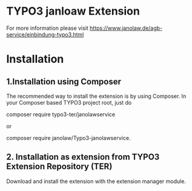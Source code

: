 # TYPO3 janloaw Extension
For more information please visit https://www.janolaw.de/agb-service/einbindung-typo3.html

# Installation

## 1.Installation using Composer

The recommended way to install the extension is by using Composer. In your Composer based TYPO3 project root, just do

composer require  typo3-ter/janolawservice

or 

composer require janolaw/Typo3-janolawservice.

## 2. Installation as extension from TYPO3 Extension Repository (TER)

Download and install the extension with the extension manager module.



